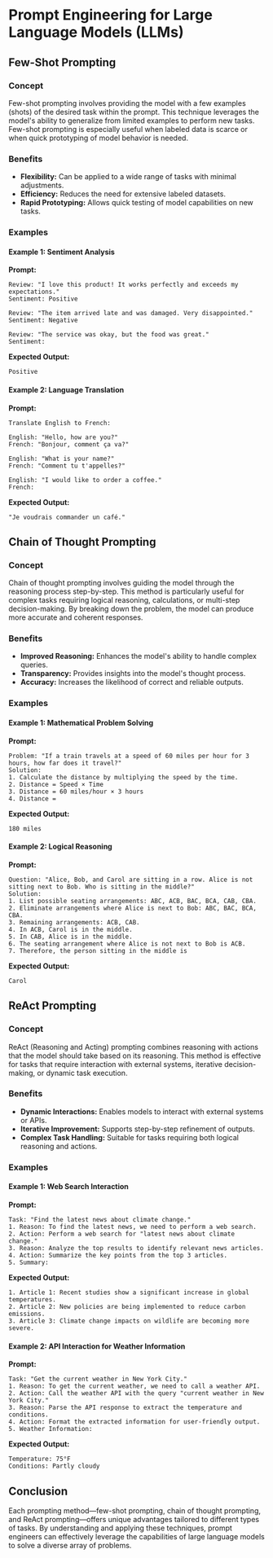 # Prompt Engineering for Large Language Models (LLMs)

## Few-Shot Prompting

### Concept
Few-shot prompting involves providing the model with a few examples (shots) of the desired task within the prompt. This technique leverages the model's ability to generalize from limited examples to perform new tasks. Few-shot prompting is especially useful when labeled data is scarce or when quick prototyping of model behavior is needed.

### Benefits
- **Flexibility:** Can be applied to a wide range of tasks with minimal adjustments.
- **Efficiency:** Reduces the need for extensive labeled datasets.
- **Rapid Prototyping:** Allows quick testing of model capabilities on new tasks.

### Examples

#### Example 1: Sentiment Analysis
**Prompt:**
```
Review: "I love this product! It works perfectly and exceeds my expectations."
Sentiment: Positive

Review: "The item arrived late and was damaged. Very disappointed."
Sentiment: Negative

Review: "The service was okay, but the food was great."
Sentiment:
```
**Expected Output:**
```
Positive
```

#### Example 2: Language Translation
**Prompt:**
```
Translate English to French:

English: "Hello, how are you?"
French: "Bonjour, comment ça va?"

English: "What is your name?"
French: "Comment tu t'appelles?"

English: "I would like to order a coffee."
French:
```
**Expected Output:**
```
"Je voudrais commander un café."
```

## Chain of Thought Prompting

### Concept
Chain of thought prompting involves guiding the model through the reasoning process step-by-step. This method is particularly useful for complex tasks requiring logical reasoning, calculations, or multi-step decision-making. By breaking down the problem, the model can produce more accurate and coherent responses.

### Benefits
- **Improved Reasoning:** Enhances the model's ability to handle complex queries.
- **Transparency:** Provides insights into the model's thought process.
- **Accuracy:** Increases the likelihood of correct and reliable outputs.

### Examples

#### Example 1: Mathematical Problem Solving
**Prompt:**
```
Problem: "If a train travels at a speed of 60 miles per hour for 3 hours, how far does it travel?"
Solution:
1. Calculate the distance by multiplying the speed by the time.
2. Distance = Speed × Time
3. Distance = 60 miles/hour × 3 hours
4. Distance = 
```
**Expected Output:**
```
180 miles
```

#### Example 2: Logical Reasoning
**Prompt:**
```
Question: "Alice, Bob, and Carol are sitting in a row. Alice is not sitting next to Bob. Who is sitting in the middle?"
Solution:
1. List possible seating arrangements: ABC, ACB, BAC, BCA, CAB, CBA.
2. Eliminate arrangements where Alice is next to Bob: ABC, BAC, BCA, CBA.
3. Remaining arrangements: ACB, CAB.
4. In ACB, Carol is in the middle.
5. In CAB, Alice is in the middle.
6. The seating arrangement where Alice is not next to Bob is ACB.
7. Therefore, the person sitting in the middle is
```
**Expected Output:**
```
Carol
```

## ReAct Prompting

### Concept
ReAct (Reasoning and Acting) prompting combines reasoning with actions that the model should take based on its reasoning. This method is effective for tasks that require interaction with external systems, iterative decision-making, or dynamic task execution.

### Benefits
- **Dynamic Interactions:** Enables models to interact with external systems or APIs.
- **Iterative Improvement:** Supports step-by-step refinement of outputs.
- **Complex Task Handling:** Suitable for tasks requiring both logical reasoning and actions.

### Examples

#### Example 1: Web Search Interaction
**Prompt:**
```
Task: "Find the latest news about climate change."
1. Reason: To find the latest news, we need to perform a web search.
2. Action: Perform a web search for "latest news about climate change."
3. Reason: Analyze the top results to identify relevant news articles.
4. Action: Summarize the key points from the top 3 articles.
5. Summary:
```
**Expected Output:**
```
1. Article 1: Recent studies show a significant increase in global temperatures.
2. Article 2: New policies are being implemented to reduce carbon emissions.
3. Article 3: Climate change impacts on wildlife are becoming more severe.
```

#### Example 2: API Interaction for Weather Information
**Prompt:**
```
Task: "Get the current weather in New York City."
1. Reason: To get the current weather, we need to call a weather API.
2. Action: Call the weather API with the query "current weather in New York City."
3. Reason: Parse the API response to extract the temperature and conditions.
4. Action: Format the extracted information for user-friendly output.
5. Weather Information:
```
**Expected Output:**
```
Temperature: 75°F
Conditions: Partly cloudy
```

## Conclusion
Each prompting method—few-shot prompting, chain of thought prompting, and ReAct prompting—offers unique advantages tailored to different types of tasks. By understanding and applying these techniques, prompt engineers can effectively leverage the capabilities of large language models to solve a diverse array of problems.